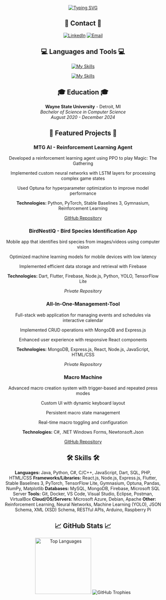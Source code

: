 <div align="center">
  
[![Typing SVG](https://readme-typing-svg.demolab.com?font=Fira+Code&pause=1000&color=F7430D&width=500&size=30&lines=Software+Engineer)](https://git.io/typing-svg)

## 📱 Contact 📱

[![LinkedIn](https://img.shields.io/badge/LinkedIn-0077B5?style=for-the-badge&logo=linkedin&logoColor=white)](https://www.linkedin.com/in/carterrock49/)
[![Email](https://img.shields.io/badge/Email-D14836?style=for-the-badge&logo=gmail&logoColor=white)](mailto:carterrock49@gmail.com)

## 💻 Languages and Tools 💻

[![My Skills](https://skillicons.dev/icons?i=java,python,javascript,dart,cpp,cs,html,css,react,nodejs,express,flutter,pytorch,tensorflow,mongodb)](https://skillicons.dev)

[![My Skills](https://skillicons.dev/icons?i=firebase,git,docker,azure,arduino,raspberrypi,vscode,visualstudio)](https://skillicons.dev)
## 🎓 Education 🎓

**Wayne State University** - Detroit, MI  
*Bachelor of Science in Computer Science*  
*August 2020 - December 2024*

## 🚀 Featured Projects 🚀

### MTG AI - Reinforcement Learning Agent

Developed a reinforcement learning agent using PPO to play Magic: The Gathering

Implemented custom neural networks with LSTM layers for processing complex game states

Used Optuna for hyperparameter optimization to improve model performance

**Technologies:** Python, PyTorch, Stable Baselines 3, Gymnasium, Reinforcement Learning

[GitHub Repository](https://github.com/CarterRock49/MTG-AI-Project)

### BirdNestIQ - Bird Species Identification App

Mobile app that identifies bird species from images/videos using computer vision

Optimized machine learning models for mobile devices with low latency

Implemented efficient data storage and retrieval with Firebase

**Technologies:** Dart, Flutter, Firebase, Node.js, Python, YOLO, TensorFlow Lite

*Private Repository*

### All-In-One-Management-Tool
Full-stack web application for managing events and schedules via interactive calendar

Implemented CRUD operations with MongoDB and Express.js

Enhanced user experience with responsive React components

**Technologies:** MongoDB, Express.js, React, Node.js, JavaScript, HTML/CSS

*Private Repository*

### Macro Machine
Advanced macro creation system with trigger-based and repeated press modes

Custom UI with dynamic keyboard layout

Persistent macro state management

Real-time macro toggling and configuration

**Technologies:** C#, .NET Windows Forms, Newtonsoft.Json

[GitHub Repository](https://github.com/CarterRock49/C_Sharp_Macro_Project)
  
## 🛠️ Skills 🛠️

**Languages:** Java, Python, C#, C/C++, JavaScript, Dart, SQL, PHP, HTML/CSS
**Frameworks/Libraries:** React.js, Node.js, Express.js, Flutter, Stable Baselines 3, PyTorch, TensorFlow Lite, Gymnasium, Optuna, Pandas, NumPy, Matplotlib
**Databases:** MySQL, MongoDB, Firebase, Microsoft SQL Server
**Tools:** Git, Docker, VS Code, Visual Studio, Eclipse, Postman, VirtualBox
**Cloud/OS/Servers:** Microsoft Azure, Debian, Apache
**Other:** Reinforcement Learning, Neural Networks, Machine Learning (YOLO), JSON Schema, XML (XSD) Schema, RESTful APIs, Arduino, Raspberry Pi

## 📈 GitHub Stats 📈

<picture>
  <source 
    srcset="https://github-readme-stats.vercel.app/api/top-langs/?username=CarterRock49&layout=compact&theme=radical&hide_border=true&card_width=420&langs_count=8&size_weight=0.5&count_weight=0.5&hide=html,css"
    media="(prefers-color-scheme: dark)"
  />
  <source
    srcset="https://github-readme-stats.vercel.app/api/top-langs/?username=CarterRock49&layout=compact&theme=default&hide_border=true&card_width=420&langs_count=8&size_weight=0.5&count_weight=0.5&hide=html,css"
    media="(prefers-color-scheme: light)"
  />
  <img height="180em" src="https://github-readme-stats.vercel.app/api/top-langs/?username=CarterRock49&layout=compact&theme=radical&hide_border=true&card_width=420" alt="Top Languages" />
</picture>

<picture>
  <source 
    srcset="https://github-profile-trophy.vercel.app/?username=CarterRock49&theme=radical&column=4&margin-w=15&margin-h=15&no-bg=true&row=1"
    media="(prefers-color-scheme: dark)"
  />
  <source
    srcset="https://github-profile-trophy.vercel.app/?username=CarterRock49&theme=flat&column=4&margin-w=15&margin-h=15&no-bg=true&row=1"
    media="(prefers-color-scheme: light)"
  />
  <img src="https://github-profile-trophy.vercel.app/?username=CarterRock49&theme=radical&column=4&margin-w=15&margin-h=15&no-bg=true&row=1" alt="GitHub Trophies" />
</picture>

</div>
